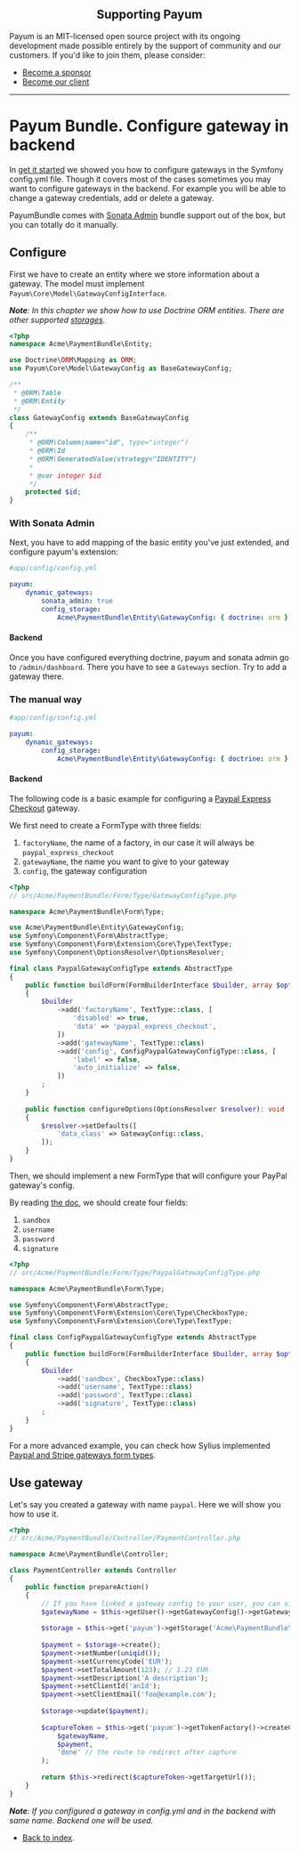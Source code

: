 <h2 align="center">Supporting Payum</h2>

Payum is an MIT-licensed open source project with its ongoing development made possible entirely by the support of community and our customers. If you'd like to join them, please consider:

- [Become a sponsor](https://www.patreon.com/makasim)
- [Become our client](http://forma-pro.com/)

---

# Payum Bundle. Configure gateway in backend

In [get it started](get-it-started.md) we showed you how to configure gateways in the Symfony config.yml file. 
Though it covers most of the cases sometimes you may want to configure gateways in the backend. 
For example you will be able to change a gateway credentials, add or delete a gateway.

PayumBundle comes with [Sonata Admin](http://sonata-project.org/bundles/admin/2-3/doc/index.html) bundle support out of the box, but you can totally do it manually.

## Configure

First we have to create an entity where we store information about a gateway. 
The model must implement `Payum\Core\Model\GatewayConfigInterface`.

_**Note**: In this chapter we show how to use Doctrine ORM entities. There are other supported [storages](storages.md)._

```php
<?php
namespace Acme\PaymentBundle\Entity;

use Doctrine\ORM\Mapping as ORM;
use Payum\Core\Model\GatewayConfig as BaseGatewayConfig;

/**
 * @ORM\Table
 * @ORM\Entity
 */
class GatewayConfig extends BaseGatewayConfig
{
    /**
     * @ORM\Column(name="id", type="integer")
     * @ORM\Id
     * @ORM\GeneratedValue(strategy="IDENTITY")
     *
     * @var integer $id
     */
    protected $id;
}
```

### With Sonata Admin

Next, you have to add mapping of the basic entity you've just extended, and configure payum's extension:

```yml
#app/config/config.yml

payum:
    dynamic_gateways:
        sonata_admin: true
        config_storage: 
            Acme\PaymentBundle\Entity\GatewayConfig: { doctrine: orm }
```

#### Backend

Once you have configured everything doctrine, payum and sonata admin go to `/admin/dashboard`. 
There you have to see a `Gateways` section. Try to add a gateway there.

### The manual way

```yml
#app/config/config.yml

payum:
    dynamic_gateways:
        config_storage: 
            Acme\PaymentBundle\Entity\GatewayConfig: { doctrine: orm }
```

#### Backend

The following code is a basic example for configuring a [Paypal Express Checkout](https://github.com/Payum/Payum/blob/master/docs/paypal/express-checkout/get-it-started.md) gateway.

We first need to create a FormType with three fields:
  1. `factoryName`, the name of a factory, in our case it will always be `paypal_express_checkout`
  2. `gatewayName`, the name you want to give to your gateway
  3. `config`, the gateway configuration

```php
<?php
// src/Acme/PaymentBundle/Form/Type/GatewayConfigType.php

namespace Acme\PaymentBundle\Form\Type;

use Acme\PaymentBundle\Entity\GatewayConfig;
use Symfony\Component\Form\AbstractType;
use Symfony\Component\Form\Extension\Core\Type\TextType;
use Symfony\Component\OptionsResolver\OptionsResolver;

final class PaypalGatewayConfigType extends AbstractType
{   
    public function buildForm(FormBuilderInterface $builder, array $options): void
    {        
        $builder
            ->add('factoryName', TextType::class, [
                'disabled' => true,
                'data' => 'paypal_express_checkout',
            ])
            ->add('gatewayName', TextType::class)
            ->add('config', ConfigPaypalGatewayConfigType::class, [
                'label' => false,
                'auto_initialize' => false,
            ])
        ;
    }
    
    public function configureOptions(OptionsResolver $resolver): void
    {
        $resolver->setDefaults([
            'data_class' => GatewayConfig::class,
        ]);
    }
}
```

Then, we should implement a new FormType that will configure your PayPal gateway's config.

By reading [the doc](https://github.com/Payum/Payum/blob/master/docs/paypal/express-checkout/get-it-started.md), we should create four fields:
  1. `sandbox`
  2. `username`
  3. `password`
  4. `signature`
  

```php
<?php
// src/Acme/PaymentBundle/Form/Type/PaypalGatewayConfigType.php

namespace Acme\PaymentBundle\Form\Type;

use Symfony\Component\Form\AbstractType;
use Symfony\Component\Form\Extension\Core\Type\CheckboxType;
use Symfony\Component\Form\Extension\Core\Type\TextType;

final class ConfigPaypalGatewayConfigType extends AbstractType
{   
    public function buildForm(FormBuilderInterface $builder, array $options): void
    { 
        $builder
            ->add('sandbox', CheckboxType::class)
            ->add('username', TextType::class)
            ->add('password', TextType::class)
            ->add('signature', TextType::class)
        ;
    }
}
```

For a more advanced example, you can check how Sylius implemented [Paypal and Stripe gateways form types](https://github.com/Sylius/Sylius/tree/master/src/Sylius/Bundle/PayumBundle/Form/Type).

## Use gateway

Let's say you created a gateway with name `paypal`. Here we will show you how to use it.

```php
<?php
// src/Acme/PaymentBundle/Controller/PaymentController.php

namespace Acme\PaymentBundle\Controller;

class PaymentController extends Controller 
{
    public function prepareAction() 
    {
        // If you have linked a gateway config to your user, you can simply use:
        $gatewayName = $this->getUser()->getGatewayConfig()->getGatewayName();
        
        $storage = $this->get('payum')->getStorage('Acme\PaymentBundle\Entity\Payment');
        
        $payment = $storage->create();
        $payment->setNumber(uniqid());
        $payment->setCurrencyCode('EUR');
        $payment->setTotalAmount(123); // 1.23 EUR
        $payment->setDescription('A description');
        $payment->setClientId('anId');
        $payment->setClientEmail('foo@example.com');
        
        $storage->update($payment);
        
        $captureToken = $this->get('payum')->getTokenFactory()->createCaptureToken(
            $gatewayName, 
            $payment, 
            'done' // the route to redirect after capture
        );
        
        return $this->redirect($captureToken->getTargetUrl());    
    }
}
```

_**Note**: If you configured a gateway in config.yml and in the backend with same name. Backend one will be used._

* [Back to index](../index.md).


 
 

